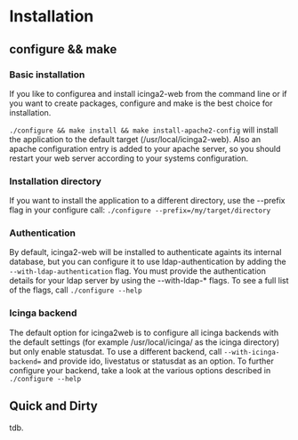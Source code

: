 
# Installation

## configure && make

### Basic installation

If you like to configurea and install icinga2-web from the command line or 
if you want to create packages, configure and make is the best choice for installation.


`
./configure && make install && make install-apache2-config
`
will install the application to the default target (/usr/local/icinga2-web). Also 
an apache configuration entry is added to your apache server, so you should restart
your web server according to your systems configuration.

### Installation directory

If you want to install the application to a different directory, use the --prefix flag in your 
configure call:
`
./configure --prefix=/my/target/directory
` 

### Authentication

By default, icinga2-web will be installed to authenticate againts its internal database,
but you can configure it to use ldap-authentication by adding the `--with-ldap-authentication` 
flag. You must provide the authentication details for your ldap server by using the --with-ldap-* flags.
To see a full list of the flags, call `./configure --help`

### Icinga backend

The default option for icinga2web is to configure all icinga backends with the default settings (for example
/usr/local/icinga/ as the icinga directory) but only enable statusdat. To use a different backend,
call `--with-icinga-backend=` and provide ido, livestatus or statusdat as an option. To further configure
your backend, take a look at the various options described in `./configure --help` 



Quick and Dirty
----------------

tdb.
